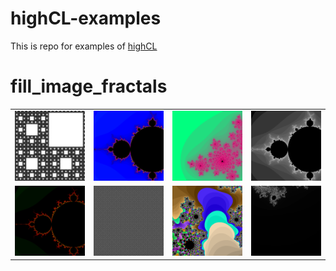 # highCL-examples
This is repo for examples of [highCL](https://github.com/opencl-pure/highCL)
# fill_image_fractals
|                                      |                                |                |                       |
| :----------------------------------: | :----------------------------: | :------------: | :-------------------: |
| ![Sierpinski Triangle](fill_image_fractals/outputs/sierpinski_triangle_fractal.png) | ![Mandelbrot](fill_image_fractals/outputs/mandelbrot_blue_red_black_fractal.png) | ![Julia](fill_image_fractals/outputs/julia_fractal.png) | ![Mandelbrot Basic](fill_image_fractals/outputs/mandelbrot_basic_fractal.png) |
| ![Mandelbrot Pseudo Random Colors](fill_image_fractals/outputs/mandelbrot_pseudo_random_colors_fractal.png) | ![Sierpinski Triangle 2](fill_image_fractals/outputs/sierpinski_triangle2_fractal.png) | ![Julia Set](fill_image_fractals/outputs/julia_set_fractal.png) | ![Julia Basic](fill_image_fractals/outputs/julia_basic_fractal.png) |
